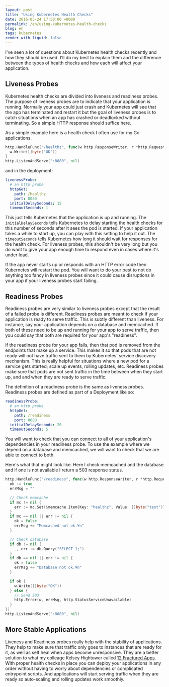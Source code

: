 ```yaml
---
layout: post
title: "Using Kubernetes Health Checks"
date: 2016-05-24 17:50:00 +0000
permalink: /en/using-kubernetes-health-checks
blog: en
tags: kubernetes
render_with_liquid: false
---
```


<!-- textlint-disable rousseau -->

I've seen a lot of questions about Kubernetes health checks recently and how
they should be used. I'll do my best to explain them and the difference between
the types of health checks and how each will affect your application.

## Liveness Probes

Kubernetes health checks are divided into liveness and readiness probes. The
purpose of liveness probes are to indicate that your application is running.
Normally your app could just crash and Kubernetes will see that the app has
terminated and restart it but the goal of liveness probes is to catch
situations when an app has crashed or deadlocked without terminating. So a
simple HTTP response should suffice here.

As a simple example here is a health check I often use for my Go applications.

```go
http.HandleFunc("/healthz", func(w http.ResponseWriter, r *http.Request) {
  w.Write([]byte("OK"))
}
http.ListenAndServe(":8080", nil)
```

and in the deployment:

```yaml
livenessProbe:
  # an http probe
  httpGet:
    path: /healthz
    port: 8080
  initialDelaySeconds: 15
  timeoutSeconds: 1
```

This just tells Kubernetes that the application is up and running. The
`initialDelaySeconds` tells Kubernetes to delay starting the health checks for
this number of seconds after it sees the pod is started. If your application
takes a while to start up, you can play with this setting to help it out. The
`timeoutSeconds` tells Kubernetes how long it should wait for responses for the
health check. For liveness probes, this shouldn't be very long but you do want
to give your app enough time to respond even in cases where it's under load.

If the app never starts up or responds with an HTTP error code then Kubernetes
will restart the pod. You will want to do your best to not do anything too
fancy in liveness probes since it could cause disruptions in your app if your
liveness probes start failing.

## Readiness Probes

Readiness probes are very similar to liveness probes except that the result of
a failed probe is different. Readiness probes are meant to check if your
application is ready to serve traffic. This is subtly different than
liveness. For instance, say your application depends on a database and
memcached. If both of these need to be up and running for your app to serve
traffic, then you could say that both are required for your app's "readiness".

If the readiness probe for your app fails, then that pod is removed from the endpoints
that make up a service. This makes it so that pods that are not ready will not have
traffic sent to them by Kubernetes' service discovery mechanism. This is really
helpful for situations where a new pod for a service gets started; scale up events, rolling updates, etc. Readiness probes make sure that pods are not sent traffic in the time between when they start up, and and when they are ready to serve traffic.

The definition of a readiness probe is the same as liveness probes. Readiness probes are defined as part of a Deployment like so:

```yaml
readinessProbe:
  # an http probe
  httpGet:
    path: /readiness
    port: 8080
  initialDelaySeconds: 20
  timeoutSeconds: 5
```

You will want to check that you can connect to all of your application's dependencies
in your readiness probe. To use the example where we depend on a database and memcached, we will want
to check that we are able to connect to both.

Here's what that might look like. Here I check memcached and the database and
if one is not available I return a 503 response status.

```go
http.HandleFunc("/readiness", func(w http.ResponseWriter, r *http.Request) {
  ok := true
  errMsg = ""

  // Check memcache
  if mc != nil {
    err := mc.Set(&memcache.Item{Key: "healthz", Value: []byte("test")})
  }
  if mc == nil || err != nil {
    ok = false
    errMsg += "Memcached not ok.¥n"
  }

  // Check database
  if db != nil {
    _, err := db.Query("SELECT 1;")
  }
  if db == nil || err != nil {
    ok = false
    errMsg += "Database not ok.¥n"
  }

  if ok {
    w.Write([]byte("OK"))
  } else {
    // Send 503
    http.Error(w, errMsg, http.StatusServiceUnavailable)
  }
})
http.ListenAndServe(":8080", nil)
```

## More Stable Applications

Liveness and Readiness probes really help with the stability of applications.
They help to make sure that traffic only goes to instances that are ready for
it, as well as self heal when apps become unresponsive. They are a better solution to what my colleage Kelsey Hightower called [12 Fractured Apps](https://medium.com/@kelseyhightower/12-fractured-apps-1080c73d481c). With proper health
checks in place you can deploy your applications in any order without having to
worry about dependencies or complicated entrypoint scripts. And applications
will start serving traffic when they are ready so auto-scaling and rolling
updates work smoothly.

<!-- textlint-enable rousseau -->
